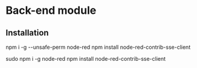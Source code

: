 # Back-end module

## Installation

npm i -g --unsafe-perm node-red
npm install node-red-contrib-sse-client

sudo npm i -g node-red
npm install node-red-contrib-sse-client